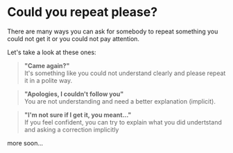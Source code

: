 # Could you repeat please?

There are many ways you can ask for somebody to repeat something you could not get it or you could not pay attention.

Let's take a look at these ones:

> <b>"Came again?"</b><br> It's something like you could not understand clearly and please repeat it in a polite way.<br>

> <b>"Apologies, I couldn't follow you"</b> <br>You are not understanding and need a better explanation (implicit).<br>

> <b>"I'm not sure if I get it, you meant..."</b> <br> If you feel confident, you can try to explain what you did undertstand and asking a correction implicitly


more soon...

